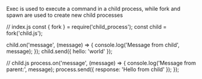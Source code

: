 Exec is used to execute a command in a child process,
while fork and spawn are used to create new child processes


// index.js
const { fork } = require('child_process');
const child = fork('child.js');

child.on('message', (message) => {
  console.log('Message from child', message);
});
child.send({ hello: 'world' });

// child.js
process.on('message', (message) => {
  console.log('Message from parent:', message);
  process.send({ response: 'Hello from child' });
});